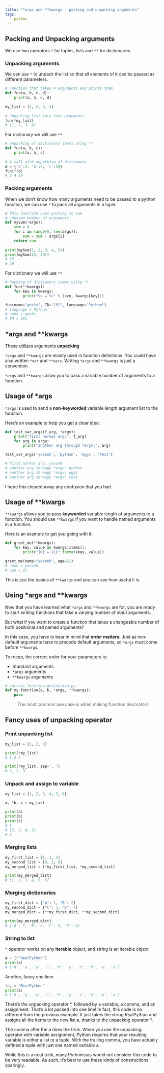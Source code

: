 ```yaml
---
title: "*args and **kwargs - packing and unpacking arguments"
tags:
  - python
---
```


## Packing and Unpacking arguments

We use two operators `*` for tuples, lists and `**` for dictionaries.

### Unpacking arguments

We can use `*` to unpack the list so that all elements of it can be passed as different parameters.

```python
# Function that takes 4 arguments and prints them 
def fun(a, b, c, d): 
    print(a, b, c, d) 
  
my_list = [1, 2, 3, 4] 
  
# Unpacking list into four arguments 
fun(*my_list)
# (1, 2, 3, 4)
```

For dictionary we will use `**`

```python
# Unpacking of dictionary items using ** 
def fun(a, b, c): 
    print(a, b, c) 
  
# A call with unpacking of dictionary 
d = {'a':2, 'b':4, 'c':10} 
fun(**d) 
# 2 4 10
```

### Packing arguments
When we don’t know how many arguments need to be passed to a python function, we can use `*` to pack all arguments in a tuple.

```python
# This function uses packing to sum 
# unknown number of arguments 
def mySum(*args): 
    sum = 0
    for i in range(0, len(args)): 
        sum = sum + args[i] 
    return sum 
  
print(mySum(1, 2, 3, 4, 5)) 
print(mySum(10, 20)) 
# 15
# 30
```

For dictionary we will use `**`

```python
# Packing of dictionary items using ** 
def fun(**kwargs): 
    for key in kwargs: 
        print("%s = %s" % (key, kwargs[key])) 

fun(name="geeks", ID="101", language="Python")
# language = Python
# name = geeks
# ID = 101
```

## *args and **kwargs

These utilizes arguments __unpacking__

`*args` and `**kwargs` are mostly used in function definitions. You could have also written `*var` and `**vars`. Writing `*args` and `**kwargs` is just a convention.

`*args` and `**kwargs` allow you to pass a variable number of arguments to a function.

## Usage of *args
`*args` is used to send a __non-keyworded__ variable length argument list to the function.

Here’s an example to help you get a clear idea:

```python
def test_var_args(f_arg, *argv):
    print("first normal arg:", f_arg)
    for arg in argv:
        print("another arg through *argv:", arg)

test_var_args('yasoob', 'python', 'eggs', 'test')

# first normal arg: yasoob
# another arg through *argv: python
# another arg through *argv: eggs
# another arg through *argv: test
```
I hope this cleared away any confusion that you had.

## Usage of **kwargs
`**kwargs` allows you to pass __keyworded__ variable length of arguments to a function. You should use `**kwargs` if you want to handle named arguments in a function. 

Here is an example to get you going with it:

```python
def greet_me(**kwargs):
    for key, value in kwargs.items():
        print("{0} = {1}".format(key, value))

greet_me(name="yasoob", age=21)
# name = yasoob
# age = 21
```

This is just the basics of `**kwargs` and you can see how useful it is.

## Using *args and **kwargs 
Now that you have learned what `*args` and `**kwargs` are for, you are ready to start writing functions that take a varying number of input arguments. 

But what if you want to create a function that takes a changeable number of both positional and named arguments?

In this case, you have to bear in mind that __order matters__. Just as non-default arguments have to precede default arguments, so `*args` must come before `**kwargs`.

To recap, the correct order for your parameters is:

- Standard arguments
- `*args` arguments
- `**kwargs` arguments

```python
# correct_function_definition.py
def my_function(a, b, *args, **kwargs):
    pass
```

> The most common use case is when making function decorators

## Fancy uses of unpacking operator

### Print unpacking list 

```python
my_list = [1, 2, 3]

print(*my_list)
# 1 2 3

print(*my_list, sep=", ")
# 1, 2, 3
```

### Unpack and assign to variable

```python
my_list = [1, 2, 3, 4, 5, 6]

a, *b, c = my_list

print(a)
print(b)
print(c)
# 1
# [2, 3, 4, 5]
# 6
```

### Merging lists

```python
my_first_list = [1, 2, 3]
my_second_list = [4, 5, 6]
my_merged_list = [*my_first_list, *my_second_list]

print(my_merged_list)
# [1, 2, 3, 4, 5, 6]
```

### Merging dictionaries

```python
my_first_dict = {"A": 1, "B": 2}
my_second_dict = {"C": 3, "D": 4}
my_merged_dict = {**my_first_dict, **my_second_dict}

print(my_merged_dict)
# {'A': 1, 'B': 2, 'C': 3, 'D': 4}
```

### String to list 

`*` operator works on any __iterable__ object, and string is an iterable object

```python
a = [*"RealPython"]
print(a)
# ['R', 'e', 'a', 'l', 'P', 'y', 't', 'h', 'o', 'n']
```

Another, fancy one liner

```py
*a, = "RealPython"
print(a)
# ['R', 'e', 'a', 'l', 'P', 'y', 't', 'h', 'o', 'n']
```

There’s the unpacking operator *, followed by a variable, a comma, and an assignment. That’s a lot packed into one line! In fact, this code is no different from the previous example. It just takes the string RealPython and assigns all the items to the new list a, thanks to the unpacking operator *.

The comma after the a does the trick. When you use the unpacking operator with variable assignment, Python requires that your resulting variable is either a list or a tuple. With the trailing comma, you have actually defined a tuple with just one named variable a.

While this is a neat trick, many Pythonistas would not consider this code to be very readable. As such, it’s best to use these kinds of constructions sparingly.